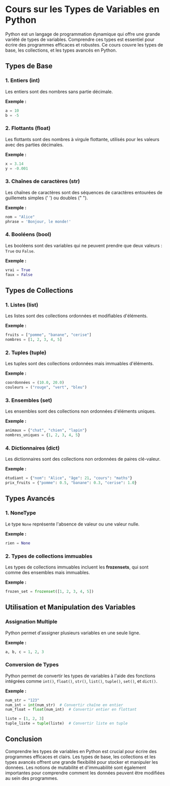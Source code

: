 # Cours sur les Types de Variables en Python

Python est un langage de programmation dynamique qui offre une grande variété de types de variables. Comprendre ces types est essentiel pour écrire des programmes efficaces et robustes. Ce cours couvre les types de base, les collections, et les types avancés en Python.

## Types de Base

### 1. Entiers (int)

Les entiers sont des nombres sans partie décimale.

**Exemple :**

```python
a = 10
b = -5
```

### 2. Flottants (float)

Les flottants sont des nombres à virgule flottante, utilisés pour les valeurs avec des parties décimales.

**Exemple :**

```python
x = 3.14
y = -0.001
```

### 3. Chaînes de caractères (str)

Les chaînes de caractères sont des séquences de caractères entourées de guillemets simples (' ') ou doubles (" ").

**Exemple :**

```python
nom = "Alice"
phrase = 'Bonjour, le monde!'
```

### 4. Booléens (bool)

Les booléens sont des variables qui ne peuvent prendre que deux valeurs : `True` ou `False`.

**Exemple :**

```python
vrai = True
faux = False
```

## Types de Collections

### 1. Listes (list)

Les listes sont des collections ordonnées et modifiables d'éléments.

**Exemple :**

```python
fruits = ["pomme", "banane", "cerise"]
nombres = [1, 2, 3, 4, 5]
```

### 2. Tuples (tuple)

Les tuples sont des collections ordonnées mais immuables d'éléments.

**Exemple :**

```python
coordonnées = (10.0, 20.0)
couleurs = ("rouge", "vert", "bleu")
```

### 3. Ensembles (set)

Les ensembles sont des collections non ordonnées d'éléments uniques.

**Exemple :**

```python
animaux = {"chat", "chien", "lapin"}
nombres_uniques = {1, 2, 3, 4, 5}
```

### 4. Dictionnaires (dict)

Les dictionnaires sont des collections non ordonnées de paires clé-valeur.

**Exemple :**

```python
étudiant = {"nom": "Alice", "âge": 21, "cours": "maths"}
prix_fruits = {"pomme": 0.5, "banane": 0.3, "cerise": 1.0}
```

## Types Avancés

### 1. NoneType

Le type `None` représente l'absence de valeur ou une valeur nulle.

**Exemple :**

```python
rien = None
```

### 2. Types de collections immuables

Les types de collections immuables incluent les **frozensets**, qui sont comme des ensembles mais immuables.

**Exemple :**

```python
frozen_set = frozenset([1, 2, 3, 4, 5])
```

## Utilisation et Manipulation des Variables

### Assignation Multiple

Python permet d'assigner plusieurs variables en une seule ligne.

**Exemple :**

```python
a, b, c = 1, 2, 3
```

### Conversion de Types

Python permet de convertir les types de variables à l'aide des fonctions intégrées comme `int()`, `float()`, `str()`, `list()`, `tuple()`, `set()`, et `dict()`.

**Exemple :**

```python
num_str = "123"
num_int = int(num_str)  # Convertir chaîne en entier
num_float = float(num_int)  # Convertir entier en flottant

liste = [1, 2, 3]
tuple_liste = tuple(liste)  # Convertir liste en tuple
```

## Conclusion

Comprendre les types de variables en Python est crucial pour écrire des programmes efficaces et clairs. Les types de base, les collections et les types avancés offrent une grande flexibilité pour stocker et manipuler les données. Les notions de mutabilité et d'immuabilité sont également importantes pour comprendre comment les données peuvent être modifiées au sein des programmes.
